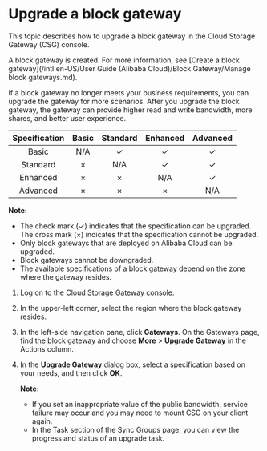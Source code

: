 # Upgrade a block gateway

This topic describes how to upgrade a block gateway in the Cloud Storage Gateway \(CSG\) console.

A block gateway is created. For more information, see [Create a block gateway](/intl.en-US/User Guide (Alibaba Cloud)/Block Gateway/Manage block gateways.md).

If a block gateway no longer meets your business requirements, you can upgrade the gateway for more scenarios. After you upgrade the block gateway, the gateway can provide higher read and write bandwidth, more shares, and better user experience.

|Specification|Basic|Standard|Enhanced|Advanced|
|:-----------:|:---:|:------:|:------:|:------:|
|Basic|N/A|✓|✓|✓|
|Standard|×|N/A|✓|✓|
|Enhanced|×|×|N/A|✓|
|Advanced|×|×|×|N/A|

**Note:**

-   The check mark \(✓\) indicates that the specification can be upgraded. The cross mark \(×\) indicates that the specification cannot be upgraded.
-   Only block gateways that are deployed on Alibaba Cloud can be upgraded.
-   Block gateways cannot be downgraded.
-   The available specifications of a block gateway depend on the zone where the gateway resides.

1.  Log on to the [Cloud Storage Gateway console](https://sgwnew.console.aliyun.com/).

2.  In the upper-left corner, select the region where the block gateway resides.

3.  In the left-side navigation pane, click **Gateways**. On the Gateways page, find the block gateway and choose **More** \> **Upgrade Gateway** in the Actions column.

4.  In the **Upgrade Gateway** dialog box, select a specification based on your needs, and then click **OK**.

    **Note:**

    -   If you set an inappropriate value of the public bandwidth, service failure may occur and you may need to mount CSG on your client again.
    -   In the Task section of the Sync Groups page, you can view the progress and status of an upgrade task.

